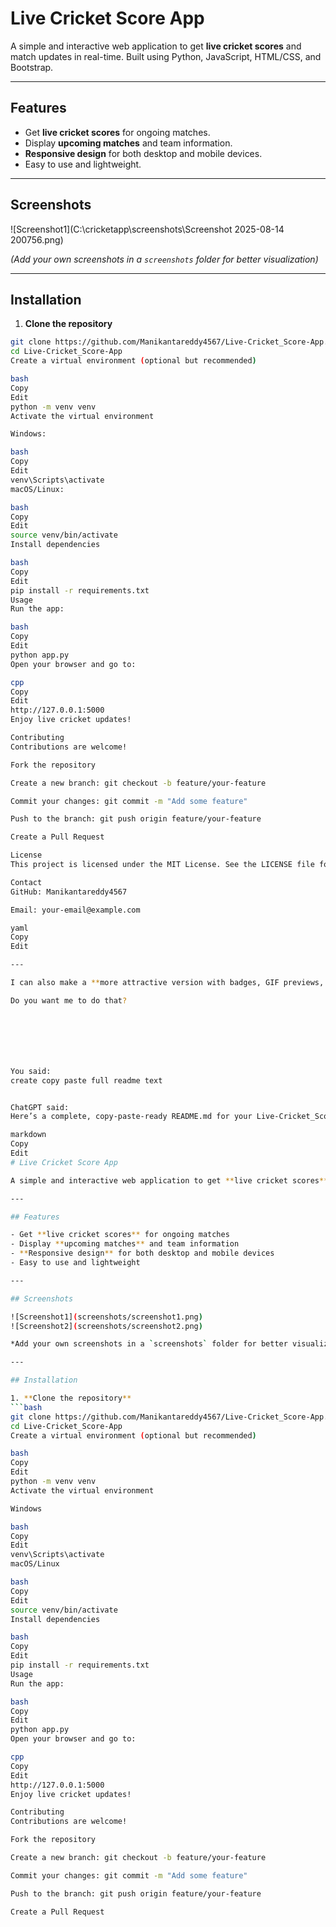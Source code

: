 # Live Cricket Score App

A simple and interactive web application to get **live cricket scores** and match updates in real-time. Built using Python, JavaScript, HTML/CSS, and Bootstrap.

---

## Features

- Get **live cricket scores** for ongoing matches.  
- Display **upcoming matches** and team information.  
- **Responsive design** for both desktop and mobile devices.  
- Easy to use and lightweight.

---

## Screenshots

![Screenshot1](C:\cricketapp\screenshots\Screenshot 2025-08-14 200756.png)  


*(Add your own screenshots in a `screenshots` folder for better visualization)*

---

## Installation

1. **Clone the repository**
```bash
git clone https://github.com/Manikantareddy4567/Live-Cricket_Score-App.git
cd Live-Cricket_Score-App
Create a virtual environment (optional but recommended)

bash
Copy
Edit
python -m venv venv
Activate the virtual environment

Windows:

bash
Copy
Edit
venv\Scripts\activate
macOS/Linux:

bash
Copy
Edit
source venv/bin/activate
Install dependencies

bash
Copy
Edit
pip install -r requirements.txt
Usage
Run the app:

bash
Copy
Edit
python app.py
Open your browser and go to:

cpp
Copy
Edit
http://127.0.0.1:5000
Enjoy live cricket updates!

Contributing
Contributions are welcome!

Fork the repository

Create a new branch: git checkout -b feature/your-feature

Commit your changes: git commit -m "Add some feature"

Push to the branch: git push origin feature/your-feature

Create a Pull Request

License
This project is licensed under the MIT License. See the LICENSE file for details.

Contact
GitHub: Manikantareddy4567

Email: your-email@example.com

yaml
Copy
Edit

---

I can also make a **more attractive version with badges, GIF previews, and color styling** for your GitHub page so it looks professional.  

Do you want me to do that?







You said:
create copy paste full readme text


ChatGPT said:
Here’s a complete, copy-paste-ready README.md for your Live-Cricket_Score-App project:

markdown
Copy
Edit
# Live Cricket Score App

A simple and interactive web application to get **live cricket scores** and match updates in real-time. Built using Python, JavaScript, HTML/CSS, and Bootstrap.

---

## Features

- Get **live cricket scores** for ongoing matches  
- Display **upcoming matches** and team information  
- **Responsive design** for both desktop and mobile devices  
- Easy to use and lightweight  

---

## Screenshots

![Screenshot1](screenshots/screenshot1.png)  
![Screenshot2](screenshots/screenshot2.png)  

*Add your own screenshots in a `screenshots` folder for better visualization.*

---

## Installation

1. **Clone the repository**
```bash
git clone https://github.com/Manikantareddy4567/Live-Cricket_Score-App.git
cd Live-Cricket_Score-App
Create a virtual environment (optional but recommended)

bash
Copy
Edit
python -m venv venv
Activate the virtual environment

Windows

bash
Copy
Edit
venv\Scripts\activate
macOS/Linux

bash
Copy
Edit
source venv/bin/activate
Install dependencies

bash
Copy
Edit
pip install -r requirements.txt
Usage
Run the app:

bash
Copy
Edit
python app.py
Open your browser and go to:

cpp
Copy
Edit
http://127.0.0.1:5000
Enjoy live cricket updates!

Contributing
Contributions are welcome!

Fork the repository

Create a new branch: git checkout -b feature/your-feature

Commit your changes: git commit -m "Add some feature"

Push to the branch: git push origin feature/your-feature

Create a Pull Request
